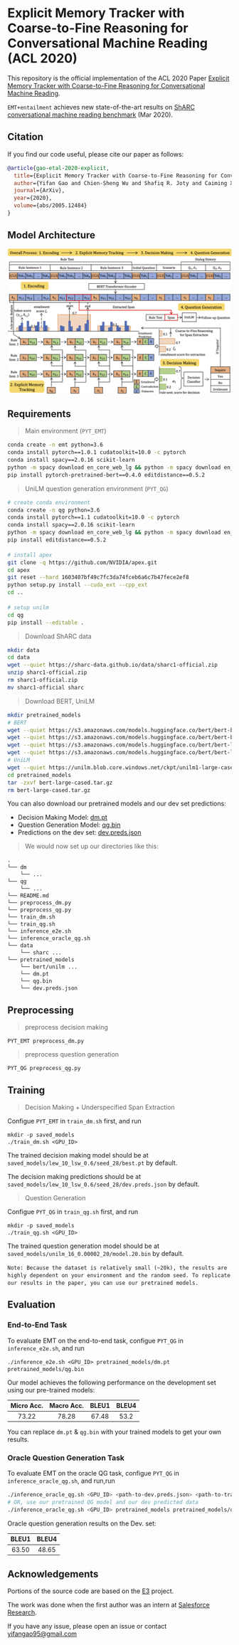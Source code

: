 # Explicit Memory Tracker with Coarse-to-Fine Reasoning for Conversational Machine Reading (ACL 2020)

This repository is the official implementation of the ACL 2020 Paper [Explicit Memory Tracker with Coarse-to-Fine Reasoning for Conversational Machine Reading](https://arxiv.org/abs/2005.12484).

`EMT+entailment` achieves new state-of-the-art results on [ShARC conversational machine reading benchmark](https://sharc-data.github.io/leaderboard.html) (Mar 2020).


## Citation

If you find our code useful, please cite our paper as follows:

```bibtex
@article{gao-etal-2020-explicit,
  title={Explicit Memory Tracker with Coarse-to-Fine Reasoning for Conversational Machine Reading},
  author={Yifan Gao and Chien-Sheng Wu and Shafiq R. Joty and Caiming Xiong and Richard Socher and Irwin King and Michael R. Lyu and Steven C. H. Hoi},
  journal={ArXiv},
  year={2020},
  volume={abs/2005.12484}
}
```

## Model Architecture

![Image of EMT](fig/model_entail.png)

## Requirements

> Main environment (`PYT_EMT`)

```bash
conda create -n emt python=3.6
conda install pytorch==1.0.1 cudatoolkit=10.0 -c pytorch
conda install spacy==2.0.16 scikit-learn
python -m spacy download en_core_web_lg && python -m spacy download en_core_web_md
pip install pytorch-pretrained-bert==0.4.0 editdistance==0.5.2
```

> UniLM question generation environment (`PYT_QG`)

```bash
# create conda environment
conda create -n qg python=3.6
conda install pytorch==1.1 cudatoolkit=10.0 -c pytorch
conda install spacy==2.0.16 scikit-learn
python -m spacy download en_core_web_lg && python -m spacy download en_core_web_md
pip install editdistance==0.5.2

# install apex
git clone -q https://github.com/NVIDIA/apex.git
cd apex
git reset --hard 1603407bf49c7fc3da74fceb6a6c7b47fece2ef8
python setup.py install --cuda_ext --cpp_ext
cd ..

# setup unilm
cd qg
pip install --editable .
```

> Download ShARC data
```bash
mkdir data
cd data
wget --quiet https://sharc-data.github.io/data/sharc1-official.zip
unzip sharc1-official.zip
rm sharc1-official.zip
mv sharc1-official sharc
```

> Download BERT, UniLM
```bash
mkdir pretrained_models
# BERT
wget --quiet https://s3.amazonaws.com/models.huggingface.co/bert/bert-base-uncased.tar.gz -O pretrained_models/bert-base-uncased.tar.gz
wget --quiet https://s3.amazonaws.com/models.huggingface.co/bert/bert-base-uncased-vocab.txt -O pretrained_models/bert-base-uncased-vocab.txt
wget --quiet https://s3.amazonaws.com/models.huggingface.co/bert/bert-large-cased-vocab.txt -O pretrained_models/bert-large-cased-vocab.txt
wget --quiet https://s3.amazonaws.com/models.huggingface.co/bert/bert-large-cased.tar.gz -O pretrained_models/bert-large-cased.tar.gz
# UniLM
wget --quiet https://unilm.blob.core.windows.net/ckpt/unilm1-large-cased.bin -O pretrained_models/unilmv1-large-cased.bin
cd pretrained_models
tar -zxvf bert-large-cased.tar.gz
rm bert-large-cased.tar.gz
```
You can also download our pretrained models and our dev set predictions: 
- Decision Making Model: [dm.pt](https://mycuhk-my.sharepoint.com/:u:/g/personal/1155102332_link_cuhk_edu_hk/EWraeMP0rstLgIyQor3yy-kB02123QrSWQRv3SadxXqGsg?e=BjVKF5)
- Question Generation Model: [qg.bin](https://mycuhk-my.sharepoint.com/:u:/g/personal/1155102332_link_cuhk_edu_hk/ETIbJRPfffVAk6zTWFOPQhsBxKVLxQfrVT6_UKHZs1vRrQ?e=6Z3rxD)
- Predictions on the dev set: [dev.preds.json](https://mycuhk-my.sharepoint.com/:u:/g/personal/1155102332_link_cuhk_edu_hk/EUXZWk-TWOVAmocFudeFatwB10neMRGINxMbIcEcv5W-XA?e=UxyDoc)
> We would now set up our directories like this:

```
.
└── dm
    └── ...
└── qg
    └── ...
└── README.md
└── preprocess_dm.py
└── preprocess_qg.py
└── train_dm.sh
└── train_qg.sh
└── inference_e2e.sh
└── inference_oracle_qg.sh
└── data
    └── sharc ...
└── pretrained_models
    └── bert/unilm ...
    └── dm.pt
    └── qg.bin
    └── dev.preds.json
```


## Preprocessing

> preprocess decision making
```
PYT_EMT preprocess_dm.py
```

> preprocess question generation
```
PYT_QG preprocess_qg.py
```

## Training

> Decision Making + Underspecified Span Extraction

Configue `PYT_EMT` in `train_dm.sh` first, and run

```
mkdir -p saved_models
./train_dm.sh <GPU_ID>
```

The trained decision making model should be at `saved_models/lew_10_lsw_0.6/seed_28/best.pt` by default.

The decision making predictions should be at `saved_models/lew_10_lsw_0.6/seed_28/dev.preds.json` by default.

> Question Generation

Configue `PYT_QG` in `train_qg.sh` first, and run

```
mkdir -p saved_models
./train_qg.sh <GPU_ID>
```

The trained question generation model should be at `saved_models/unilm_16_0.00002_20/model.20.bin` by default.


`Note: Because the dataset is relatively small (~20k), the results are highly dependent on your environment and the random seed. To replicate our results in the paper, you can use our pretrained models.`

## Evaluation

### End-to-End Task

To evaluate EMT on the end-to-end task, configue `PYT_QG` in `inference_e2e.sh`, and run

```eval
./inference_e2e.sh <GPU_ID> pretrained_models/dm.pt pretrained_models/qg.bin
```

Our model achieves the following performance on the development set using our pre-trained models:

| Micro Acc. | Macro Acc. | BLEU1 | BLEU4 |
|:----------:|:----------:|:-----:|:-----:|
|    73.22   |    78.28   | 67.48 |  53.2 |

You can replace `dm.pt` & `qg.bin` with your trained models to get your own results.

### Oracle Question Generation Task

To evaluate EMT on the oracle QG task, configue `PYT_QG` in `inference_oracle_qg.sh`, and run,run

```bash
./inference_oracle_qg.sh <GPU_ID> <path-to-dev.preds.json> <path-to-trained-qg-model>
# OR, use our pretrained QG model and our dev predicted data
./inference_oracle_qg.sh <GPU_ID> pretrained_models pretrained_models/qg.bin
```

Oracle question generation results on the Dev. set:

| BLEU1 | BLEU4 |
|:-----:|:-----:|
| 63.50 | 48.65 |


## Acknowledgements

Portions of the source code are based on the [E3](https://github.com/vzhong/e3) project.

The work was done when the first author was an intern at [Salesforce Research](https://einstein.ai/).

If you have any issue, please open an issue or contact yifangao95@gmail.com


